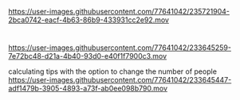 

https://user-images.githubusercontent.com/77641042/235721904-2bca0742-eacf-4b63-86b9-433931cc2e92.mov




# 









https://user-images.githubusercontent.com/77641042/233645259-7e72bc48-d21a-4b40-93d0-e40f1f7900c3.mov


calculating tips with the option to change the number of people
https://user-images.githubusercontent.com/77641042/233645447-adf1479b-3905-4893-a73f-ab0ee098b790.mov



